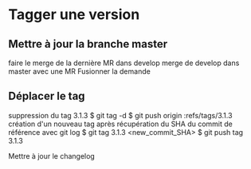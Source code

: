 # Tagger une version

## Mettre à jour la branche master

faire le merge de la dernière MR dans develop
merge de develop dans master avec une MR
Fusionner la demande

## Déplacer le tag

suppression du tag 3.1.3
	$ git tag -d <SHA>
	$ git push origin :refs/tags/3.1.3
création d'un nouveau tag après récupération du SHA du commit de référence avec git log
	$ git tag 3.1.3 <new_commit_SHA>
	$ git push tag 3.1.3

Mettre à jour le changelog

